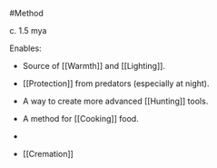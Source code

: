 #Method 

c. 1.5 mya

Enables:
- Source of [[Warmth]] and [[Lighting]].
- [[Protection]] from predators (especially at night).
- A way to create more advanced [[Hunting]] tools.
- A method for [[Cooking]] food. 
- 

- [[Cremation]]



